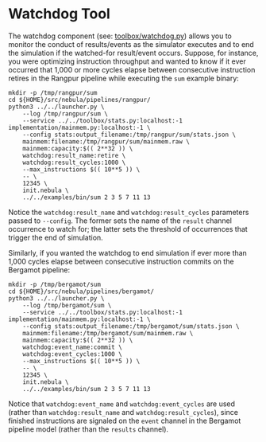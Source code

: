 # Watchdog Tool

The watchdog component (see: [toolbox/watchdog.py](../toolbox/watchdog.py))
allows you to monitor the conduct of results/events as the simulator executes
and to end the simulation if the watched-for result/event occurs. Suppose,
for instance, you were optimizing instruction throughput and wanted to know
if it ever occurred that 1,000 or more cycles elapse between consecutive
instruction retires in the Rangpur pipeline while executing the `sum`
example binary:

    mkdir -p /tmp/rangpur/sum
    cd ${HOME}/src/nebula/pipelines/rangpur/
    python3 ../../launcher.py \
        --log /tmp/rangpur/sum \
        --service ../../toolbox/stats.py:localhost:-1 implementation/mainmem.py:localhost:-1 \
        --config stats:output_filename:/tmp/rangpur/sum/stats.json \
        mainmem:filename:/tmp/rangpur/sum/mainmem.raw \
        mainmem:capacity:$(( 2**32 )) \
        watchdog:result_name:retire \
        watchdog:result_cycles:1000 \
        --max_instructions $(( 10**5 )) \
        -- \
        12345 \
        init.nebula \
        ../../examples/bin/sum 2 3 5 7 11 13

Notice the `watchdog:result_name` and `watchdog:result_cycles` parameters
passed to `--config`. The former sets the name of the `result` channel
occurrence to watch for; the latter sets the threshold of occurrences that
trigger the end of simulation.

Similarly, if you wanted the watchdog to end simulation if ever more than
1,000 cycles elapse between consecutive instruction commits on the Bergamot
pipeline:

    mkdir -p /tmp/bergamot/sum
    cd ${HOME}/src/nebula/pipelines/bergamot/
    python3 ../../launcher.py \
        --log /tmp/bergamot/sum \
        --service ../../toolbox/stats.py:localhost:-1 implementation/mainmem.py:localhost:-1 \
        --config stats:output_filename:/tmp/bergamot/sum/stats.json \
        mainmem:filename:/tmp/bergamot/sum/mainmem.raw \
        mainmem:capacity:$(( 2**32 )) \
        watchdog:event_name:commit \
        watchdog:event_cycles:1000 \
        --max_instructions $(( 10**5 )) \
        -- \
        12345 \
        init.nebula \
        ../../examples/bin/sum 2 3 5 7 11 13

Notice that `watchdog:event_name` and `watchdog:event_cycles` are used
(rather than `watchdog:result_name` and `watchdog:result_cycles`), since
finished instructions are signaled on the `event` channel in the Bergamot
pipeline model (rather than the `results` channel).